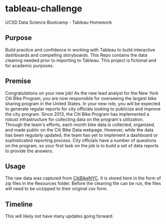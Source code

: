 # tableau-challenge
UCSD Data Science Bootcamp - Tableau Homework

## Purpose
Build practice and confidence in working with Tableau to build interactive dashboards and compelling storyboards. This Repo contains the data cleaning needed prior to importing to Tableau. This project is fictional and for academic purposes.

## Premise
Congratulations on your new job! As the new lead analyst for the New York Citi Bike Program, you are now responsible for overseeing the largest bike sharing program in the United States. In your new role, you will be expected to generate regular reports for city officials looking to publicize and improve the city program. Since 2013, the Citi Bike Program has implemented a robust infrastructure for collecting data on the program's utilization. Through the team's efforts, each month bike data is collected, organized, and made public on the Citi Bike Data webpage. However, while the data has been regularly updated, the team has yet to implement a dashboard or sophisticated reporting process. City officials have a number of questions on the program, so your first task on the job is to build a set of data reports to provide the answers.

## Usage
The raw data was captured from [CitiBikeNYC](https://www.citibikenyc.com/system-data). It is stored here in the form of zip files in the Resources folder. Before the cleaning file can be run, the files will need to be unzipped to their original csv form.

## Timeline
This will likely not have many updates going forward.
